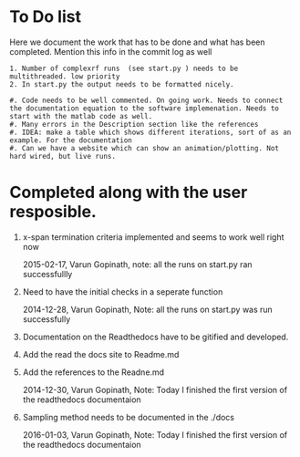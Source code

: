 To Do list
===========

Here we document the work that has to be done and what has been completed. 
Mention this info in the commit log as well

	1. Number of complexrf runs  (see start.py ) needs to be multithreaded. low priority
 	2. In start.py the output needs to be formatted nicely. 

	#. Code needs to be well commented. On going work. Needs to connect the documentation equation to the software implemenation. Needs to start with the matlab code as well.
	#. Many errors in the Description section like the references
	#. IDEA: make a table which shows different iterations, sort of as an example. For the documentation
	#. Can we have a website which can show an animation/plotting. Not hard wired, but live runs.



Completed along with the user resposible.
===========================================

1. x-span termination criteria implemented and seems to work well right now

	2015-02-17, Varun Gopinath, note: all the runs on start.py ran successfullly

2. Need to have the initial checks in a seperate function

	2014-12-28, Varun Gopinath, Note: all the runs on start.py was run successfully
	

3. Documentation on the Readthedocs have to be gitified and developed.
4. Add the read the docs site to Readme.md
5. Add the references to the Readne.md

	2014-12-30, Varun Gopinath, Note: Today I finished the first version of the readthedocs documentaion

5. Sampling method needs to be documented in the ./docs

	2016-01-03, Varun Gopinath, Note: Today I finished the first version of the readthedocs documentaion


